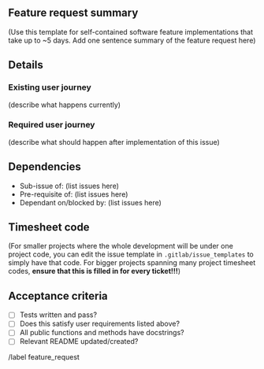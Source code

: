 ## Feature request summary

(Use this template for self-contained software feature implementations that take up to ~5 days.  Add one sentence summary of the feature request here)

## Details
### Existing user journey

(describe what happens currently)

### Required user journey

(describe what should happen after implementation of this issue)

## Dependencies

* Sub-issue of: (list issues here)
* Pre-requisite of: (list issues here)
* Dependant on/blocked by: (list issues here)

## Timesheet code

(For smaller projects where the whole development will be under one project code, you can edit the issue template in  `.gitlab/issue_templates` to simply have that code.  For bigger projects spanning many project timesheet codes, **ensure that this is filled in for every ticket!!!**)

## Acceptance criteria

- [ ] Tests written and pass?
- [ ] Does this satisfy user requirements listed above?
- [ ] All public functions and methods have docstrings?
- [ ] Relevant README updated/created?

/label feature_request
